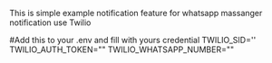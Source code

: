 This is simple example notification feature for whatsapp massanger notification use Twilio 

#Add this to your .env and fill with yours credential
TWILIO_SID=''
TWILIO_AUTH_TOKEN=""
TWILIO_WHATSAPP_NUMBER=""
